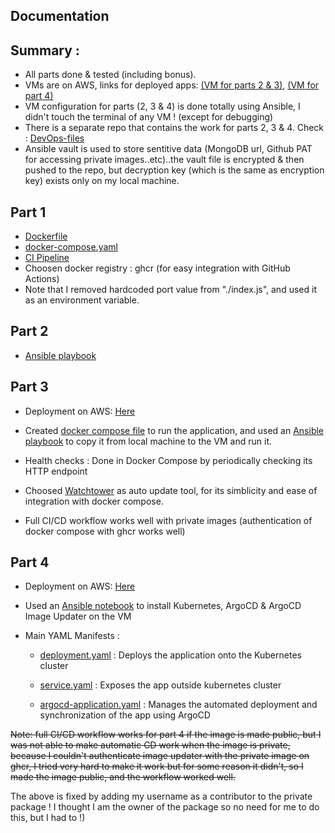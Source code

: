 ## Documentation

## Summary :

- All parts done & tested (including bonus).
- VMs are on AWS, links for deployed apps: [(VM for parts 2 & 3)](http://13.61.180.46:4000/), [(VM for part 4)](http://16.171.253.238:30080/)
- VM configuration for parts (2, 3 & 4) is done totally using Ansible, I didn't touch the terminal of any VM ! (except for debugging)
- There is a separate repo that contains the work for parts 2, 3 & 4. Check : [DevOps-files](https://github.com/hosain-ghoraba/devops-ansible-playbooks)
- Ansible vault is used to store sentitive data (MongoDB url, Github PAT for accessing private images..etc)..the vault file is encrypted & then pushed to the repo, but decryption key (which is the same as encryption key) exists only on my local machine.

## Part 1

- [Dockerfile](./Dockerfile)
- [docker-compose.yaml](./compose.yaml)
- [CI Pipeline](./.github/workflows/ci-pipeline.yml)
- Choosen docker registry : ghcr (for easy integration with GitHub Actions)
- Note that I removed hardcoded port value from "./index.js", and used it as an environment variable.

## Part 2

- [Ansible playbook](https://github.com/hosain-ghoraba/devops-ansible-playbooks/blob/main/part-2/part2-install-docker.yml)

## Part 3

- Deployment on AWS: [Here](http://13.61.180.46:4000/)
- Created [docker compose file](https://github.com/hosain-ghoraba/devops-ansible-playbooks/blob/main/part-3/part3-compose.yaml) to run the application, and used an [Ansible playbook](https://github.com/hosain-ghoraba/devops-ansible-playbooks/blob/main/part-3/part3-deploy_app.yml) to copy it from local machine to the VM and run it.

- Health checks : Done in Docker Compose by periodically checking its HTTP endpoint

- Choosed [Watchtower](https://containrrr.dev/watchtower/) as auto update tool, for its simblicity and ease of integration with docker compose.

- Full CI/CD workflow works well with private images (authentication of docker compose with ghcr works well)

## Part 4

- Deployment on AWS: [Here](http://16.171.253.238:30080/)

- Used an [Ansible notebook](https://github.com/hosain-ghoraba/devops-ansible-playbooks/blob/main/part-4/part4-kubernetes.yml) to install Kubernetes, ArgoCD & ArgoCD Image Updater on the VM

- Main YAML Manifests :

  - [deployment.yaml](https://github.com/hosain-ghoraba/devops-ansible-playbooks/blob/main/part-4/todo-list-k8s-manifests/deployment.yaml) : Deploys the application onto the Kubernetes cluster

  - [service.yaml](https://github.com/hosain-ghoraba/devops-ansible-playbooks/blob/main/part-4/todo-list-k8s-manifests/service.yaml) : Exposes the app outside kubernetes cluster

  - [argocd-application.yaml](https://github.com/hosain-ghoraba/devops-ansible-playbooks/blob/main/part-4/todo-list-k8s-manifests/argocd-application.yaml) : Manages the automated deployment and synchronization of the app using ArgoCD

~~Note: full CI/CD workflow works for part 4 if the image is made public, but I was not able to make automatic CD work when the image is private, because I couldn't authenticate image updater with the private image on ghcr, I tried very hard to make it work but for some reason it didn't, so I made the image public, and the workflow worked well.~~

The above is fixed by adding my username as a contributor to the private package ! I thought I am the owner of the package so no need for me to do this, but I had to !)
